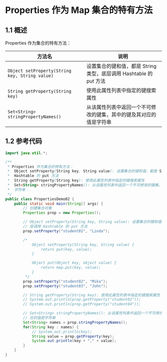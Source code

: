 # Properties 作为 Map 集合的特有方法

## 1.1 概述

Properties 作为集合的特有方法：

| 方法名                                         | 说明                                                         |
| ---------------------------------------------- | ------------------------------------------------------------ |
| `Object setProperty(String key, String value)` | 设置集合的键和值，都是 String 类型，底层调用 Hashtable 的 put 方法 |
| `String getProperty(String key)`               | 使用此属性列表中指定的键搜索属性                             |
| `Set<String> stringPropertyNames()`            | 从该属性列表中返回一个不可修改的键集，其中的键及其对应的值是字符串 |

## 1.2 参考代码

```java
import java.util.*;

/**
 * Properties 作为集合的特有方法：
 *  Object setProperty(String key, String value): 设置集合的键和值，都是 String 类型，底层调用
 *  Hashtable 的 put 方法
 *  String getProperty(String key): 使用此属性列表中指定的键搜索属性
 *  Set<String> stringPropertyNames(): 从该属性列表中返回一个不可修改的键集，其中的键及其对应的值是
 *  字符串
 */
public class PropertiesDemo02 {
    public static void main(String[] args) {
        // 创建集合对象
        Properties prop = new Properties();

        // Object setProperty(String key, String value): 设置集合的键和值，都是 String 类型，底
        // 层调用 Hashtable 的 put 方法
        prop.setProperty("student01", "Linda");

        /*
            Object setProperty(String key, String value) {
                return put(key, value);
            }

            Object put(Object key, object value) {
                return map.put(key, value);
            }
         */
        prop.setProperty("student02", "Mika");
        prop.setProperty("student03", "John");

        // String getProperty(String key): 使用此属性列表中指定的键搜索属性
        // System.out.println(prop.getProperty("student01"));
        // System.out.println(prop.getProperty("student04"));

        // Set<String> stringPropertyNames(): 从该属性列表中返回一个不可修改的键集，其中的键及其对
        // 应的值是字符串
        Set<String> names = prop.stringPropertyNames();
        for(String key : names) {
            // System.out.println(key);
            String value = prop.getProperty(key);
            System.out.println(key + "," + value);
        }
    }
}
```


